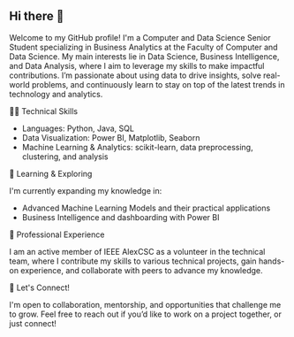 ## Hi there 👋

Welcome to my GitHub profile! I'm a Computer and Data Science Senior Student specializing in Business Analytics at the Faculty of Computer and Data Science. My main interests lie in Data Science, Business Intelligence, and Data Analysis, where I aim to leverage my skills to make impactful contributions. I’m passionate about using data to drive insights, solve real-world problems, and continuously learn to stay on top of the latest trends in technology and analytics.

👨‍💻 Technical Skills
- Languages: Python, Java, SQL
- Data Visualization: Power BI, Matplotlib, Seaborn
- Machine Learning & Analytics: scikit-learn, data preprocessing, clustering, and analysis

🌱 Learning & Exploring

I'm currently expanding my knowledge in:

- Advanced Machine Learning Models and their practical applications
- Business Intelligence and dashboarding with Power BI

💼 Professional Experience

I am an active member of IEEE AlexCSC as a volunteer in the technical team, where I contribute my skills to various technical projects, gain hands-on experience, and collaborate with peers to advance my knowledge.

🤝 Let's Connect!

I'm open to collaboration, mentorship, and opportunities that challenge me to grow. Feel free to reach out if you’d like to work on a project together, or just connect!

